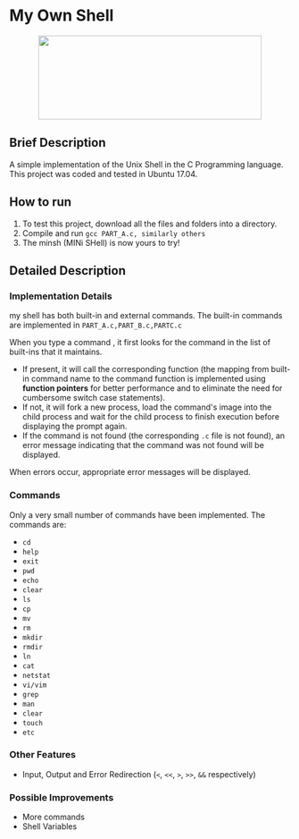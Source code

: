 # My Own Shell

<p align="center">
  <img width="400" height="150" src="/logo2.png">
</p>

## Brief Description
A simple implementation of the Unix Shell in the C Programming language. This project was coded and tested in Ubuntu 17.04.

## How to run
1. To test this project, download all the files and folders into a directory. 
2. Compile and run `gcc PART_A.c, similarly others`
3. The minsh (MINi SHell) is now yours to try!

## Detailed Description
### Implementation Details
my shell has both built-in and external commands. The built-in commands are implemented in `PART_A.c,PART_B.c,PARTC.c`

When you type a command , it first looks for the command in the list of built-ins that it maintains. 
 * If present, it will call the corresponding function (the mapping from built-in command name to the command function is implemented using **function pointers** for better performance and to eliminate the need for cumbersome switch case statements). 
 * If not, it will fork a new process, load the command's image into the child process and wait for the child process to finish execution before displaying the prompt again.
 * If the command is not found (the corresponding `.c` file is not found), an error message indicating that the command was not found will be displayed.
  
  When errors occur, appropriate error messages will be displayed.
  
  ### Commands
  Only a very small number of commands have been implemented. The commands are:
  * `cd`
  * `help`
  * `exit`
  * `pwd`
  * `echo`
  * `clear`
  * `ls`
  * `cp`
  * `mv`
  * `rm`
  * `mkdir`
  * `rmdir`
  * `ln`
  * `cat`
  * `netstat`
  * `vi/vim`
  * `grep`
  * `man`
  * `clear`
  * `touch`
  * `etc`

### Other Features
  * Input, Output and Error Redirection (`<`, `<<`, `>`, `>>`, `&&` respectively)

### Possible Improvements
 
  * More commands
  * Shell Variables

